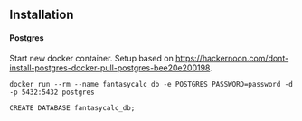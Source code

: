 ## Installation

#### Postgres

Start new docker container.
Setup based on https://hackernoon.com/dont-install-postgres-docker-pull-postgres-bee20e200198.
```
docker run --rm --name fantasycalc_db -e POSTGRES_PASSWORD=password -d -p 5432:5432 postgres
```
```
CREATE DATABASE fantasycalc_db;
```